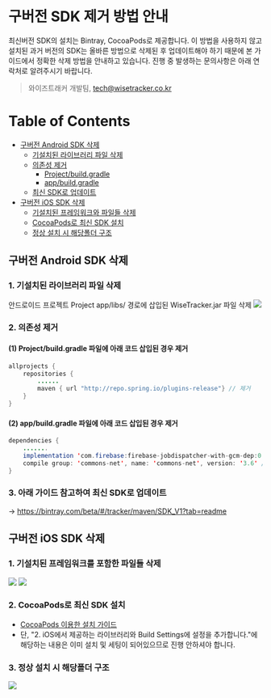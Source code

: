 # 구버전 SDK 제거 방법 안내
최신버전 SDK의 설치는 Bintray, CocoaPods로 제공합니다. 이 방법을 사용하지 않고 설치된 과거 버전의 SDK는 올바른 방법으로 삭제된 후 업데이트해야 하기 때문에 본 가이드에서 정확한 삭제 방법을 안내하고 있습니다. 진행 중 발생하는 문의사항은 아래 연락처로 알려주시기 바랍니다.

> 와이즈트래커 개발팀, tech@wisetracker.co.kr

# Table of Contents
* [구버전 Android SDK 삭제](./removing_old_sdk.md#구버전-Android-SDK-삭제)
	* [기설치된 라이브러리 파일 삭제](./removing_old_sdk.md#기설치된-라이브러리-파일-삭제)
	* [의존성 제거](./removing_old_sdk.md#의존성-제거)
		* [Project/build.gradle](./removing_old_sdk.md#(1)-Project/build.gradle-파일에-아래-코드-삽입된-경우-제거)
		* [app/build.gradle](./removing_old_sdk.md#(2)-app/build.gradle-파일에-아래-코드-삽입된-경우-제거)
	* [최신 SDK로 업데이트](./removing_old_sdk.md#최신-SDK로-업데이트)
* [구버전 iOS SDK 삭제](./removing_old_sdk.md#구버전-iOS-SDK-삭제)
	* [기설치된 프레임워크와 파일들 삭제](./removing_old_sdk.md#기설치된-프레임워크와-파일들-삭제)
	* [CocoaPods로 최신 SDK 설치](./removing_old_sdk.md#CocoaPods로-최신-SDK-설치)
	* [정상 설치 시 해당폴더 구조](./removing_old_sdk.md#정상-설치-시-해당폴더-구조)

## 구버전 Android SDK 삭제
### 1. 기설치된 라이브러리 파일 삭제
안드로이드 프로젝트 Project app/libs/ 경로에 삽입된 WiseTracker.jar 파일 삭제
![](http://www.wisetracker.co.kr/wp-content/uploads/2019/10/%E1%84%80%E1%85%B5%E1%84%89%E1%85%A5%E1%86%AF%E1%84%8E%E1%85%B5_%E1%84%8B%E1%85%AE%E1%86%AB%E1%84%8B%E1%85%A7%E1%86%BCSDK_%E1%84%91%E1%85%A1%E1%84%8B%E1%85%B5%E1%86%AF%E1%84%89%E1%85%A1%E1%86%A8%E1%84%8C%E1%85%A6.png)

### 2. 의존성 제거
#### (1) Project/build.gradle 파일에 아래 코드 삽입된 경우 제거
``` java
allprojects {
	repositories {
		......
		maven { url "http://repo.spring.io/plugins-release"} // 제거
	}
}
```

#### (2) app/build.gradle 파일에 아래 코드 삽입된 경우 제거
``` java
dependencies {
	.......
	implementation 'com.firebase:firebase-jobdispatcher-with-gcm-dep:0.8.5' // 제거
	compile group: 'commons-net', name: 'commons-net', version: '3.6' // 제거
}
```

### 3. 아래 가이드 참고하여 최신 SDK로 업데이트
-> https://bintray.com/beta/#/tracker/maven/SDK_V1?tab=readme

## 구버전 iOS SDK 삭제
### 1. 기설치된 프레임워크를 포함한 파일들 삭제
![](http://www.wisetracker.co.kr/wp-content/uploads/2019/10/deletefile.png)
![](http://www.wisetracker.co.kr/wp-content/uploads/2019/10/delete.png)

### 2. CocoaPods로 최신 SDK 설치 
- [CocoaPods 이용한 설치 가이드](https://github.com/WisetrackerTechteam/wisetrackerSDK/blob/master/README.md#WISETRACKER_COCOAPOD)
- 단, "2. iOS에서 제공하는 라이브러리와 Build Settings에 설정을 추가합니다."에 해당하는 내용은 이미 설치 및 세팅이 되어있으므로 진행 안하셔야 합니다.

### 3. 정상 설치 시 해당폴더 구조
![](http://www.wisetracker.co.kr/wp-content/uploads/2019/10/installDone.png)
